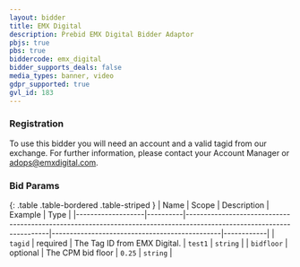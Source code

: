 ```yaml
---
layout: bidder
title: EMX Digital
description: Prebid EMX Digital Bidder Adaptor
pbjs: true
pbs: true
biddercode: emx_digital
bidder_supports_deals: false
media_types: banner, video
gdpr_supported: true
gvl_id: 183
---
```


### Registration

To use this bidder you will need an account and a valid tagid from our exchange.  For further information, please contact your Account Manager or adops@emxdigital.com.

### Bid Params

{: .table .table-bordered .table-striped }
| Name              | Scope    | Description                                                                                                          | Example                                       | Type       |
|-------------------|----------|----------------------------------------------------------------------------------------------------------------------|-----------------------------------------------|------------|
| `tagid`           | required | The Tag ID from EMX Digital.                                                                                         | `test1`                                       | `string`   |
| `bidfloor`        | optional | The CPM bid floor                                                                                                    | `0.25`                                        | `string`   |
